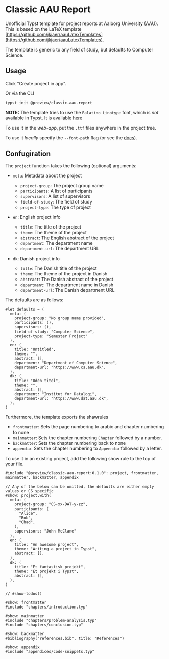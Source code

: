 # Classic AAU Report

Unofficial Typst template for project reports at Aalborg University (AAU).
This is based on the LaTeX template [https://github.com/jkjaer/aauLatexTemplates](https://github.com/jkjaer/aauLatexTemplates).

The template is generic to any field of study, but defaults to Computer Science.

## Usage

Click "Create project in app".

Or via the CLI

```bash
typst init @preview/classic-aau-report
```

**NOTE:**
The template tries to use the `Palatino Linotype` font, which is *not* available in Typst.
It is available [here](https://github.com/Tinggaard/classic-aau-report/tree/main/fonts)

To use it in the *web-app*, put the `.ttf` files anywhere in the project tree.

To use it *locally* specify the `--font-path` flag (or see the [docs](https://typst.app/docs/reference/text/text/#parameters-font)).

## Confugiration

The `project` function takes the following (optional) arguments:

- `meta`: Metadata about the project
  - `project-group`: The project group name
  - `participants`: A list of participants
  - `supervisors`: A list of supervisors
  - `field-of-study`: The field of study
  - `project-type`: The type of project

- `en`: English project info
  - `title`: The title of the project
  - `theme`: The theme of the project
  - `abstract`: The English abstract of the project
  - `department`: The department name
  - `department-url`: The department URL

- `dk`: Danish project info
  - `title`: The Danish title of the project
  - `theme`: The theme of the project in Danish
  - `abstract`: The Danish abstract of the project
  - `department`: The department name in Danish
  - `department-url`: The Danish department URL

The defaults are as follows:

```typ
#let defaults = (
  meta: (
    project-group: "No group name provided",
    participants: (),
    supervisors: (),
    field-of-study: "Computer Science",
    project-type: "Semester Project"
  ),
  en: (
    title: "Untitled",
    theme: "",
    abstract: [],
    department: "Department of Computer Science",
    department-url: "https://www.cs.aau.dk",
  ),
  dk: (
    title: "Uden titel",
    theme: "",
    abstract: [],
    department: "Institut for Datalogi",
    department-url: "https://www.dat.aau.dk",
  ),
)
```

Furthermore, the template exports the shawrules

- `frontmatter`: Sets the page numbering to arabic and chapter numbering to none
- `mainmatter`: Sets the chapter numbering `Chapter` followed by a number.
- `backmatter`: Sets the chapter numbering back to none
- `appendix`: Sets the chapter numbering to `Appeendix` followed by a letter.

To use it in an existing project, add the following show rule to the top of your file.

```typ
#include "@preview/classic-aau-report:0.1.0": project, frontmatter, mainmatter, backmatter, appendix

// Any of the below can be omitted, the defaults are either empty values or CS specific
#show: project.with(
  meta: (
    project-group: "CS-xx-DAT-y-zz",
    participants: (
      "Alice",
      "Bob",
      "Chad",
    ),
    supervisors: "John McClane"
  ),
  en: (
    title: "An awesome project",
    theme: "Writing a project in Typst",
    abstract: [],
  ),
  dk: (
    title: "Et fantastisk projekt",
    theme: "Et projekt i Typst",
    abstract: [],
  ),
)

// #show-todos()

#show: frontmatter
#include "chapters/introduction.typ"

#show: mainmatter
#include "chapters/problem-analysis.typ"
#include "chapters/conclusion.typ"

#show: backmatter
#bibliography("references.bib", title: "References")

#show: appendix
#include "appendices/code-snippets.typ"
```
